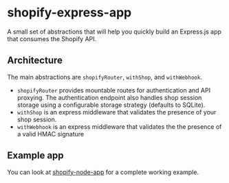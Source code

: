 # shopify-express-app

A small set of abstractions that will help you quickly build an Express.js app that consumes the Shopify API.

## Architecture

The main abstractions are `shopifyRouter`, `withShop`, and `withWebhook`.

* `shopifyRouter` provides mountable routes for authentication and API proxying. The authentication endpoint also handles shop session storage using a configurable storage strategy (defaults to SQLite).
* `withShop` is an express middleware that validates the presence of your shop session.
* `withWebhook` is an express middleware that validates the the presence of a valid HMAC signature

## Example app

You can look at [shopify-node-app](https://github.com/shopify/shopify-node-app) for a complete working example.
